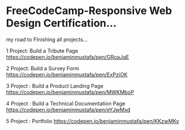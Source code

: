 # FreeCodeCamp-Responsive Web Design Certification...
my road to FInishing all projects...


1 Project:
Build a Tribute Page
https://codepen.io/benjaminmustafa/pen/GRoaJqE

2 Project:
Build a Survey Form
https://codepen.io/benjaminmustafa/pen/ExPzjOK

3 Project :
Build a Product Landing Page
https://codepen.io/benjaminmustafa/pen/MWKMboP

4 Project :
Build a Technical Documentation Page
https://codepen.io/benjaminmustafa/pen/eYJwMxd

5 Project :
Portfolio
https://codepen.io/benjaminmustafa/pen/KKzwMKv



